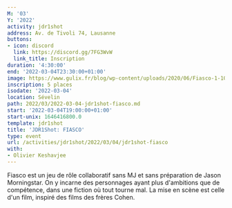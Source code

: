 ```yaml
---
M: '03'
Y: '2022'
activity: jdr1shot
address: Av. de Tivoli 74, Lausanne
buttons:
- icon: discord
  link: https://discord.gg/7FG3WvW
  link_title: Inscription
duration: '4:30:00'
end: '2022-03-04T23:30:00+01:00'
image: https://www.gulix.fr/blog/wp-content/uploads/2020/06/Fiasco-1-1024x576.png
inscription: 5 places
isodate: '2022-03-04'
location: Sévelin
path: 2022/03/2022-03-04-jdr1shot-fiasco.md
start: '2022-03-04T19:00:00+01:00'
start-unix: 1646416800.0
template: jdr1shot
title: 'JDR1Shot: FIASCO'
type: event
url: /activities/jdr1shot/2022/03/04/jdr1shot-fiasco
with:
- Olivier Keshavjee
---
```

Fiasco est un jeu de rôle collaboratif sans MJ et sans préparation de Jason Morningstar. On y incarne des personnages ayant plus d'ambitions que de compétence, dans une fiction où tout tourne mal. La mise en scène est celle d'un film, inspiré des films des frères Cohen.